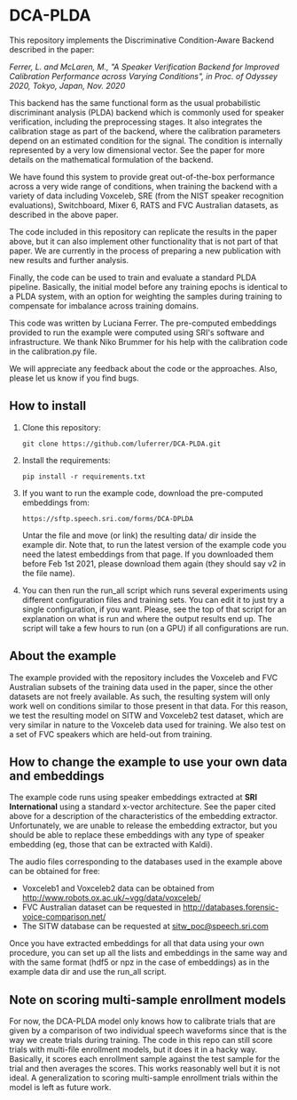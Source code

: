 # DCA-PLDA

This repository implements the Discriminative Condition-Aware Backend described in the paper:

*Ferrer, L. and McLaren, M., "A Speaker Verification Backend for Improved Calibration Performance across Varying Conditions", in Proc. of Odyssey 2020, Tokyo, Japan, Nov. 2020*

This backend has the same functional form as the usual probabilistic discriminant analysis (PLDA) backend which is commonly used for speaker verification, including the preprocessing stages. It also integrates the calibration stage as part of the backend, where the calibration parameters depend on an estimated condition for the signal. The condition is internally represented by a very low dimensional vector. See the paper for more details on the mathematical formulation of the backend.

We have found this system to provide great out-of-the-box performance across a very wide range of conditions, when training the backend with a variety of data including Voxceleb, SRE (from the NIST speaker recognition evaluations), Switchboard, Mixer 6, RATS and FVC Australian datasets, as described in the above paper. 

The code included in this repository can replicate the results in the paper above, but it can also implement other functionality that is not part of that paper. We are currently in the process of preparing a new publication with new results and further analysis.

Finally, the code can be used to train and evaluate a standard PLDA pipeline. Basically, the initial model before any training epochs is identical to a PLDA system, with an option for weighting the samples during training to compensate for imbalance across training domains.

This code was written by Luciana Ferrer. The pre-computed embeddings provided to run the example were computed using SRI's software and infrastructure. We thank Niko Brummer for his help with the calibration code in the calibration.py file.

We will appreciate any feedback about the code or the approaches. Also, please let us know if you find bugs.


## How to install

1. Clone this repository:  

   ```git clone https://github.com/luferrer/DCA-PLDA.git```

2. Install the requirements:  
   
   ```pip install -r requirements.txt```

3. If you want to run the example code, download the pre-computed embeddings from:  

   ```https://sftp.speech.sri.com/forms/DCA-DPLDA```   
   
   Untar the file and move (or link) the resulting data/ dir inside the example dir. Note that, to run the latest version of the example code you need the latest embeddings from that page. If you downloaded them before Feb 1st 2021, please download them again (they should say v2 in the file name). 

4. You can then run the run_all script which runs several experiments using different configuration files and training sets. You can edit it to just try a single configuration, if you want. Please, see the top of that script for an explanation on what is run and where the output results end up. The script will take a few hours to run (on a GPU) if all configurations are run.

## About the example

The example provided with the repository includes the Voxceleb and FVC Australian subsets of the training data used in the paper, since the other datasets are not freely available. As such, the resulting system will only work well on conditions similar to those present in that data. For this reason, we test the resulting model on SITW and Voxceleb2 test dataset, which are very similar in nature to the Voxceleb data used for training. We also test on a set of FVC speakers which are held-out from training.

## How to change the example to use your own data and embeddings

The example code runs using speaker embeddings extracted at **SRI International** using a standard x-vector architecture. See the paper cited above for a description of the characteristics of the embedding extractor. Unfortunately, we are unable to release the embedding extractor, but you should be able to replace these embeddings with any type of speaker embedding (eg, those that can be extracted with Kaldi).

The audio files corresponding to the databases used in the example above can be obtained for free:

* Voxceleb1 and Voxceleb2 data can be obtained from http://www.robots.ox.ac.uk/~vgg/data/voxceleb/
* FVC Australian dataset can be requested in http://databases.forensic-voice-comparison.net/
* The SITW database can be requested at sitw_poc@speech.sri.com

Once you have extracted embeddings for all that data using your own procedure, you can set up all the lists and embeddings in the same way and with the same format (hdf5 or npz in the case of embeddings) as in the example data dir and use the run_all script. 


## Note on scoring multi-sample enrollment models

For now, the DCA-PLDA model only knows how to calibrate trials that are given by a comparison of two individual speech waveforms since that is the way we create trials during training. 
The code in this repo can still score trials with multi-file enrollment models, but it does it in a hacky way. Basically, it scores each enrollment sample against the test sample for the trial and then averages the scores. This works reasonably well but it is not ideal. A generalization to scoring multi-sample enrollment trials within the model is left as future work. 


